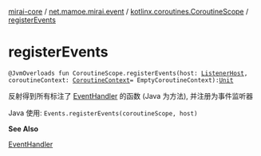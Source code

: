 [mirai-core](../../index.md) / [net.mamoe.mirai.event](../index.md) / [kotlinx.coroutines.CoroutineScope](index.md) / [registerEvents](./register-events.md)

# registerEvents

`@JvmOverloads fun CoroutineScope.registerEvents(host: `[`ListenerHost`](../-listener-host.md)`, coroutineContext: `[`CoroutineContext`](https://kotlinlang.org/api/latest/jvm/stdlib/kotlin.coroutines/-coroutine-context/index.html)` = EmptyCoroutineContext): `[`Unit`](https://kotlinlang.org/api/latest/jvm/stdlib/kotlin/-unit/index.html)

反射得到所有标注了 [EventHandler](../-event-handler/index.md) 的函数 (Java 为方法), 并注册为事件监听器

Java 使用: `Events.registerEvents(coroutineScope, host)`

**See Also**

[EventHandler](../-event-handler/index.md)

